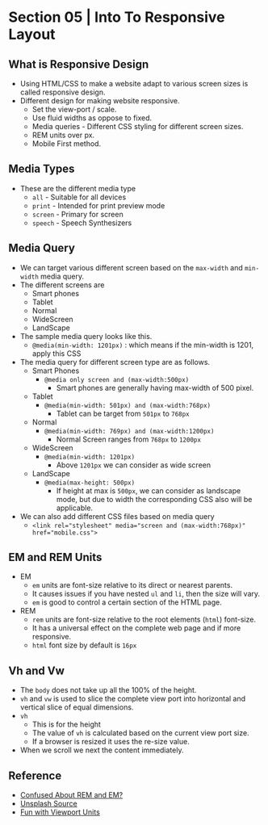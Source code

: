 # Section 05 | Into To Responsive Layout #

## What is Responsive Design ##

* Using HTML/CSS to make a website adapt to various screen sizes is called responsive design.
* Different design for making website responsive.
    - Set the view-port / scale.
    - Use fluid widths as oppose to fixed.
    - Media queries - Different CSS styling for different screen sizes.
    - REM units over px.
    - Mobile First method.

## Media Types ##
* These are the different media type
    - `all` - Suitable for all devices
    - `print` - Intended for print preview mode
    - `screen` - Primary for screen
    - `speech` - Speech Synthesizers

## Media Query ##
* We can target various different screen based on the `max-width` and `min-width` media query.
* The different screens are
    - Smart phones
    - Tablet
    - Normal
    - WideScreen
    - LandScape
* The sample media query looks like this.
    - `@media(min-width: 1201px)` : which means if the min-width is 1201, apply this CSS
* The media query for different screen type are as follows.
    - Smart Phones
        + `@media only screen and (max-width:500px)`
            * Smart phones are generally having max-width of 500 pixel.
    - Tablet
        + `@media(min-width: 501px) and (max-width:768px)`
            * Tablet can be target from `501px` to `768px`
    - Normal
        + `@media(min-width: 769px) and (max-width:1200px)`
            * Normal Screen ranges from `768px` to `1200px`
    - WideScreen
        + `@media(min-width: 1201px)`
            * Above `1201px` we can consider as wide screen
    - LandScape
        + `@media(max-height: 500px)`
            * If height at max is `500px`, we can consider as landscape mode, but due to width the corresponding CSS also will be applicable.
* We can also add different CSS files based on media query
    - `<link rel="stylesheet" media="screen and (max-width:768px)" href="mobile.css">`

## EM and REM Units ##

* EM
    - `em` units are font-size relative to its direct or nearest parents.
    - It causes issues if you have nested `ul` and `li`, then the size will vary.
    - `em` is good to control a certain section of the HTML page.
* REM
    - `rem` units are font-size relative to the root elements (`html`) font-size.
    - It has a universal effect on the complete web page and if more responsive.
    - `html` font size by default is `16px`

## Vh and Vw ##

* The `body` does not take up all the 100% of the height.
* `vh` and `vw` is used to slice the complete view port into horizontal and vertical slice of equal dimensions.
* `vh`
    - This is for the height
    - The value of `vh` is calculated based on the current view port size.
    - If a browser is resized it uses the re-size value.
* When we scroll we next the content immediately.

## Reference ##
* [Confused About REM and EM?](https://j.eremy.net/confused-about-rem-and-em/)
* [Unsplash Source](https://source.unsplash.com/)
* [Fun with Viewport Units ](https://css-tricks.com/fun-viewport-units/)
  


